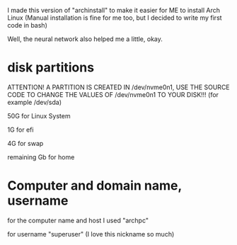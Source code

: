 I made this version of "archinstall" to make it easier for ME to install Arch Linux (Manual installation is fine for me too, but I decided to write my first code in bash)

Well, the neural network also helped me a little, okay.

# disk partitions
ATTENTION! A PARTITION IS CREATED IN /dev/nvme0n1, USE THE SOURCE CODE TO CHANGE THE VALUES OF /dev/nvme0n1 TO YOUR DISK!!! (for example /dev/sda)

50G for Linux System

1G for efi

4G for swap

remaining Gb for home

# Computer and domain name, username
for the computer name and host I used 
"archpc"

for username
"superuser" (I love this nickname so much)

